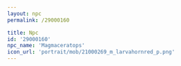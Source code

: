 ```yaml
---
layout: npc
permalink: /29000160

title: Npc
id: '29000160'
npc_name: 'Magmaceratops'
icon_url: 'portrait/mob/21000269_m_larvahornred_p.png'
---
```

